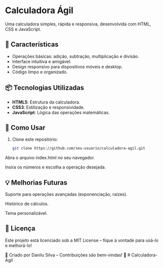 # Calculadora Ágil

Uma calculadora simples, rápida e responsiva, desenvolvida com HTML, CSS e JavaScript. 

## 🚀 Características

- Operações básicas: adição, subtração, multiplicação e divisão.
- Interface intuitiva e amigável.
- Design responsivo para dispositivos móveis e desktop.
- Código limpo e organizado.

## 📦 Tecnologias Utilizadas

- **HTML5**: Estrutura da calculadora.
- **CSS3**: Estilização e responsividade.
- **JavaScript**: Lógica das operações matemáticas.

## 📌 Como Usar

1. Clone este repositório:
   ```bash
   git clone https://github.com/seu-usuario/calculadora-agil.git
Abra o arquivo index.html no seu navegador.

Insira os números e escolha a operação desejada.

## 💡 Melhorias Futuras
Suporte para operações avançadas (exponenciação, raízes).

Histórico de cálculos.

Tema personalizável.

## 📄 Licença
Este projeto está licenciado sob a MIT License – fique à vontade para usá-lo e melhorá-lo!

🔗 Criado por Danilu Silva – Contribuições são bem-vindas! 🚀
#   C a l c u l a d o r a - A g i l 
 
 
